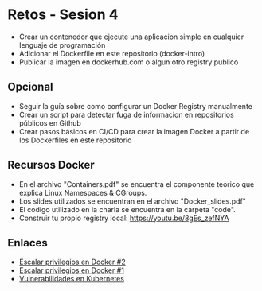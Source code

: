 # Retos - Sesion 4
* Crear un contenedor que ejecute una aplicacion simple en cualquier lenguaje de programación
* Adicionar el Dockerfile en este repositorio (docker-intro)
* Publicar la imagen en dockerhub.com o algun otro registry publico

## Opcional
* Seguir la guía sobre como configurar un Docker Registry manualmente
* Crear un script para detectar fuga de informacion en repositorios públicos en Github
* Crear pasos básicos en CI/CD para crear la imagen Docker a partir de los Dockerfiles en este repositorio

## Recursos Docker 
* En el archivo "Containers.pdf" se encuentra el componente teorico que explica Linux Namespaces & CGroups. 
* Los slides utilizados se encuentran en el archivo "Docker_slides.pdf"
* El codigo utilizado en la charla se encuentra en la carpeta "code".
* Construir tu propio registry local: https://youtu.be/8gEs_zefNYA

## Enlaces
* [Escalar privilegios en Docker #2](https://www.hackingarticles.in/docker-privilege-escalation/)
* [Escalar privilegios en Docker #1](https://gtfobins.github.io/gtfobins/docker/)
* [Vulnerabilidades en Kubernetes](https://github.com/kubernetes/community/blob/master/wg-security-audit/findings/Kubernetes%20Final%20Report.pdf)
